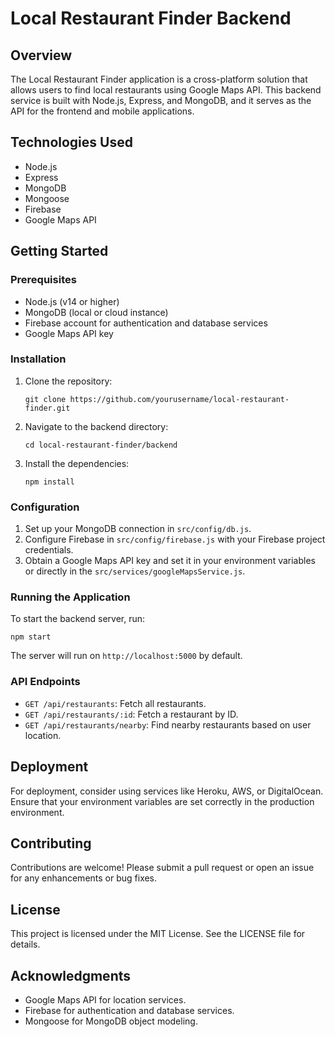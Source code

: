 # Local Restaurant Finder Backend

## Overview
The Local Restaurant Finder application is a cross-platform solution that allows users to find local restaurants using Google Maps API. This backend service is built with Node.js, Express, and MongoDB, and it serves as the API for the frontend and mobile applications.

## Technologies Used
- Node.js
- Express
- MongoDB
- Mongoose
- Firebase
- Google Maps API

## Getting Started

### Prerequisites
- Node.js (v14 or higher)
- MongoDB (local or cloud instance)
- Firebase account for authentication and database services
- Google Maps API key

### Installation
1. Clone the repository:
   ```
   git clone https://github.com/yourusername/local-restaurant-finder.git
   ```
2. Navigate to the backend directory:
   ```
   cd local-restaurant-finder/backend
   ```
3. Install the dependencies:
   ```
   npm install
   ```

### Configuration
1. Set up your MongoDB connection in `src/config/db.js`.
2. Configure Firebase in `src/config/firebase.js` with your Firebase project credentials.
3. Obtain a Google Maps API key and set it in your environment variables or directly in the `src/services/googleMapsService.js`.

### Running the Application
To start the backend server, run:
```
npm start
```
The server will run on `http://localhost:5000` by default.

### API Endpoints
- `GET /api/restaurants`: Fetch all restaurants.
- `GET /api/restaurants/:id`: Fetch a restaurant by ID.
- `GET /api/restaurants/nearby`: Find nearby restaurants based on user location.

## Deployment
For deployment, consider using services like Heroku, AWS, or DigitalOcean. Ensure that your environment variables are set correctly in the production environment.

## Contributing
Contributions are welcome! Please submit a pull request or open an issue for any enhancements or bug fixes.

## License
This project is licensed under the MIT License. See the LICENSE file for details.

## Acknowledgments
- Google Maps API for location services.
- Firebase for authentication and database services.
- Mongoose for MongoDB object modeling.